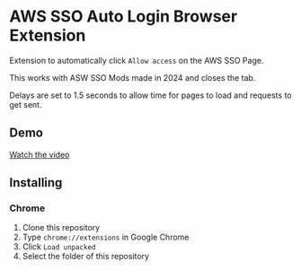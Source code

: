 # AWS SSO Auto Login Browser Extension

Extension to automatically click `Allow access` on the AWS SSO Page.

This works with ASW SSO Mods made in 2024 and closes the tab.

Delays are set to 1.5 seconds to allow time for pages to load and requests to get sent.

## Demo

[Watch the video](https://youtu.be/xYQ1Sbu83J4)

## Installing

### Chrome

1. Clone this repository
2. Type `chrome://extensions` in Google Chrome
3. Click `Load unpacked`
4. Select the folder of this repository
